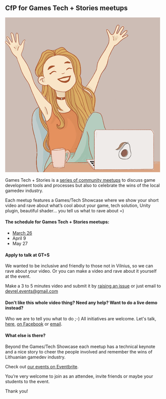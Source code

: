 ## CfP for Games Tech + Stories meetups

![](/img/job_girl_500px.png)

Games Tech + Stories is a [series of community meetups](https://www.eventbrite.com/o/developer-relations-events-26740448969) to discuss game development tools and processes but also to celebrate the wins of the local gamedev industry. 

Each meetup features a Games/Tech Showcase where we show your short video and rave about what’s cool about your game, tech solution, Unity plugin, beautiful shader… you tell us what to rave about =)

#### The schedule for Games Tech + Stories meetups:
* [March 26](eventbrite-link-goes-here)
* April 9
* May 27

#### Apply to talk at GT+S
We wanted to be inclusive and friendly to those not in Vilnius, so we can rave about your video. Or you can make a video and rave about it yourself at the event.

Make a 3 to 5 minutes video and submit it by [raising an issue](../../issues/new) or just email to devrel.events@gmail.com

#### Don't like this whole video thing? Need any help? Want to do a live demo instead? 
Who we are to tell you what to do ;-) All initiatives are welcome. Let's talk, [here](../../issues/new), [on Facebook](https://www.facebook.com/devrelevents) or [email](mailto:devrel.events@gmail.com).

#### What else is there?
Beyond the Games/Tech Showcase each meetup has a technical keynote and a nice story to cheer the people involved and remember the wins of Lithuanian gamedev industry.

Check out [our events on Eventbrite](https://www.eventbrite.com/o/developer-relations-events-26740448969).

You’re very welcome to join as an attendee, invite friends or maybe your students to the event.

Thank you!
